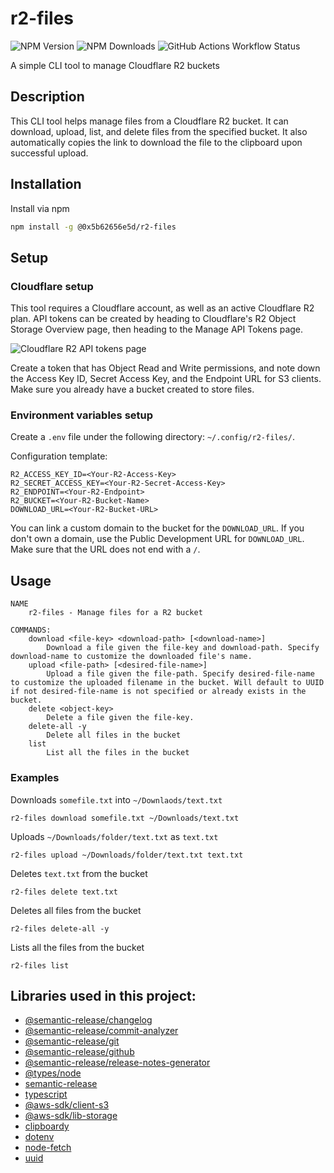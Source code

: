 # r2-files

![NPM Version](https://img.shields.io/npm/v/%400x5b62656e5d%2Fr2-files?style=for-the-badge&color=a062fc)
![NPM Downloads](https://img.shields.io/npm/d18m/%400x5b62656e5d%2Fr2-files?style=for-the-badge&color=a062fc)
![GitHub Actions Workflow Status](https://img.shields.io/github/actions/workflow/status/0x5b62656e5d/r2-files/release-publish.yml?style=for-the-badge&label=Ci%2FCD&color=a062fc)

A simple CLI tool to manage Cloudflare R2 buckets

## Description

This CLI tool helps manage files from a Cloudflare R2 bucket. It can download, upload, list, and delete files from the 
specified bucket. It also automatically copies the link to download the file to the clipboard upon successful upload.

## Installation

Install via npm
```bash
npm install -g @0x5b62656e5d/r2-files
```

## Setup

### Cloudflare setup

This tool requires a Cloudflare account, as well as an active Cloudflare R2 plan. API tokens can be created by heading 
to Cloudflare's R2 Object Storage Overview page, then heading to the Manage API Tokens page.

![Cloudflare R2 API tokens page](https://cdn.pepper.fyi/r2-files/api-tokens-page.png)

Create a token that has Object Read and Write permissions, and note down the Access Key ID, Secret Access Key, and the 
Endpoint URL for S3 clients. Make sure you already have a bucket created to store files.

### Environment variables setup

Create a `.env` file under the following directory: `~/.config/r2-files/`.

Configuration template:

```dosini
R2_ACCESS_KEY_ID=<Your-R2-Access-Key>
R2_SECRET_ACCESS_KEY=<Your-R2-Secret-Access-Key>
R2_ENDPOINT=<Your-R2-Endpoint>
R2_BUCKET=<Your-R2-Bucket-Name>
DOWNLOAD_URL=<Your-R2-Bucket-URL>
```

You can link a custom domain to the bucket for the `DOWNLOAD_URL`. If you don't own a domain, use the Public Development 
URL for `DOWNLOAD_URL`. Make sure that the URL does not end with a `/`.

## Usage

```
NAME
    r2-files - Manage files for a R2 bucket

COMMANDS:
    download <file-key> <download-path> [<download-name>]
        Download a file given the file-key and download-path. Specify download-name to customize the downloaded file's name.
    upload <file-path> [<desired-file-name>]
        Upload a file given the file-path. Specify desired-file-name to customize the uploaded filename in the bucket. Will default to UUID if not desired-file-name is not specified or already exists in the bucket.
    delete <object-key>
        Delete a file given the file-key.
    delete-all -y
        Delete all files in the bucket
    list
        List all the files in the bucket
```

### Examples

Downloads `somefile.txt` into `~/Downlaods/text.txt`
```
r2-files download somefile.txt ~/Downloads/text.txt
```

Uploads `~/Downloads/folder/text.txt` as `text.txt`
```
r2-files upload ~/Downloads/folder/text.txt text.txt
```

Deletes `text.txt` from the bucket
```
r2-files delete text.txt
```

Deletes all files from the bucket
```
r2-files delete-all -y
```

Lists all the files from the bucket
```
r2-files list
```

## Libraries used in this project:

- [@semantic-release/changelog](https://www.npmjs.com/package/@semantic-release/changelog)
- [@semantic-release/commit-analyzer](https://www.npmjs.com/package/@semantic-release/commit-analyzer)
- [@semantic-release/git](https://www.npmjs.com/package/@semantic-release/git)
- [@semantic-release/github](https://www.npmjs.com/package/@semantic-release/github)
- [@semantic-release/release-notes-generator](https://www.npmjs.com/package/@semantic-release/release-notes-generator)
- [@types/node](https://www.npmjs.com/package/@types/node)
- [semantic-release](https://www.npmjs.com/package/semantic-release)
- [typescript](https://www.npmjs.com/package/typescript)
- [@aws-sdk/client-s3](https://www.npmjs.com/package/@aws-sdk/client-s3)
- [@aws-sdk/lib-storage](https://www.npmjs.com/package/@aws-sdk/lib-storage)
- [clipboardy](https://www.npmjs.com/package/clipboardy)
- [dotenv](https://www.npmjs.com/package/dotenv)
- [node-fetch](https://www.npmjs.com/package/node-fetch)
- [uuid](https://www.npmjs.com/package/uuid)